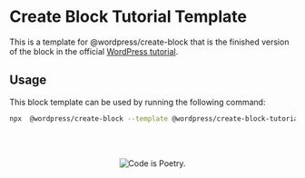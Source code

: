# Create Block Tutorial Template


This is a template for @wordpress/create-block that is the finished version of the block in the official [WordPress tutorial](/docs/designers-developers/developers/tutorials/create-block).


## Usage

This block template can be used by running the following command:

```bash
npx  @wordpress/create-block --template @wordpress/create-block-tutorial-template
```

<br/><br/><p align="center"><img src="https://s.w.org/style/images/codeispoetry.png?1" alt="Code is Poetry." /></p>
